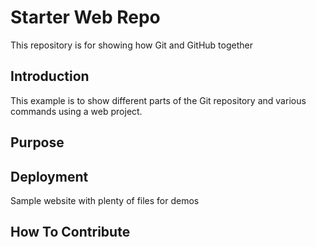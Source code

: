 # Starter Web Repo

This repository is for showing how Git and GitHub together

## Introduction

This example is to show different parts of the Git repository and various commands using a web project.

## Purpose

## Deployment

Sample website with plenty of files for demos

## How To Contribute